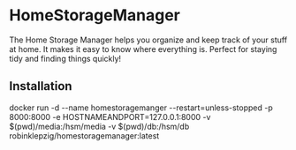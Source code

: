 # HomeStorageManager
The Home Storage Manager helps you organize and keep track of your stuff at home. It makes it easy to know where everything is. Perfect for staying tidy and finding things quickly!

## Installation

docker run -d --name homestoragemanger --restart=unless-stopped -p 8000:8000 -e HOSTNAMEANDPORT=127.0.0.1:8000 -v $(pwd)/media:/hsm/media -v $(pwd)/db:/hsm/db robinklepzig/homestoragemanager:latest
